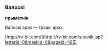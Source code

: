 ### Валоскі
**прыметнік**

Валоскі арэх — грэцкі арэх.

<a rel="author">[http://rv-blr.com/](http://rv-blr.com/slounik.jsp?letterId=0&maskId=0&pageId=485)</a>
